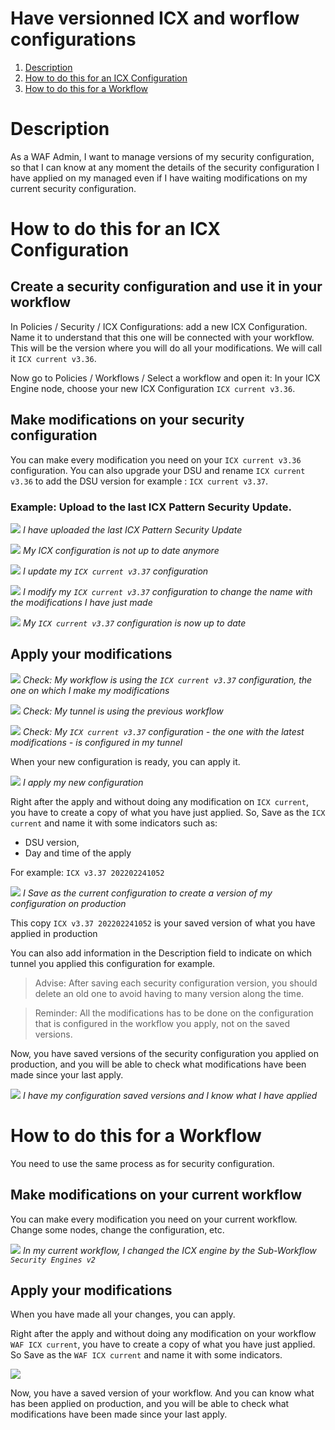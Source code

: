# Have versionned ICX and worflow configurations

1. [Description](#description)
2. [How to do this for an ICX Configuration](#how-to-do-this-for-an-icx-configuration)
3. [How to do this for a Workflow](#how-to-do-this-for-a-Workflow)

# Description

As a WAF Admin, I want to manage versions of my security configuration, so that I can know at any moment the details of the security configuration I have applied on my managed even if I have waiting modifications on my current security configuration.

# How to do this for an ICX Configuration

## Create a security configuration and use it in your workflow

In Policies / Security / ICX Configurations: add a new ICX Configuration. Name it to understand that this one will be connected with your workflow. This will be the version where you will do all your modifications. We will call it `ICX current v3.36`.

Now go to Policies / Workflows / Select a workflow and open it: In your ICX Engine node, choose your new ICX Configuration `ICX current v3.36`.

## Make modifications on your security configuration

You can make every modification you need on your `ICX current v3.36` configuration. You can also upgrade your DSU and rename `ICX current v3.36` to add the DSU version for example : `ICX current v3.37`.

### Example: Upload to the last ICX Pattern Security Update.

![](./attachments/dsu-list.png)
*I have uploaded the last ICX Pattern Security Update*

![](./attachments/icx-list-3.36.png)
*My ICX configuration is not up to date anymore*

![](./attachments/icx-update-configuration.png)
*I update my `ICX current v3.37` configuration*

![](./attachments/icx-rename.png)
*I modify my `ICX current v3.37` configuration to change the name with the modifications I have just made*

![](./attachments/icx-list-3.37.png)
*My `ICX current v3.37` configuration is now up to date*

## Apply your modifications

![](./attachments/workflow-3.36.png)
*Check: My workflow is using the `ICX current v3.37` configuration, the one on which I make my modifications*

![](./attachments/tunnel.png)
*Check: My tunnel is using the previous workflow*

![](./attachments/tunnel-parameter.png)
*Check: My `ICX current v3.37` configuration - the one with the latest modifications - is configured in my tunnel*

When your new configuration is ready, you can apply it.

![](./attachments/apply-icx-workflow.png)
*I apply my new configuration*

Right after the apply and without doing any modification on `ICX current`, you have to create a copy of what you have just applied. So, Save as the `ICX current` and name it with some indicators such as: 

* DSU version,
* Day and time of the apply

For example: `ICX v3.37 202202241052`

![](./attachments/icx-save-as.png)
*I Save as the current configuration to create a version of my configuration on production*

This copy `ICX v3.37 202202241052` is your saved version of what you have applied in production

You can also add information in the Description field to indicate on which tunnel you applied this configuration for example.

> Advise: After saving each security configuration version, you should delete an old one to avoid having to many version along the time.

> Reminder: All the modifications has to be done on the configuration that is configured in the workflow you apply, not on the saved versions.

Now, you have saved versions of the security configuration you applied on production, and you will be able to check what modifications have been made since your last apply.

![](./attachments/icx-list-versioning.png)
*I have my configuration saved versions and I know what I have applied*

# How to do this for a Workflow

You need to use the same process as for security configuration.

## Make modifications on your current workflow

You can make every modification you need on your current workflow. Change some nodes, change the configuration, etc.

![](./attachments/workflow-default.png)
*In my current workflow, I changed the ICX engine by the Sub-Workflow `Security Engines v2`*

## Apply your modifications

When you have made all your changes, you can apply.

Right after the apply and without doing any modification on your workflow `WAF ICX current`, you have to create a copy of what you have just applied. So Save as the `WAF ICX current` and name it with some indicators.

![](./attachments/workflow-save-as.png)

Now, you have a saved version of your workflow. And you can know what has been applied on production, and you will be able to check what modifications have been made since your last apply.